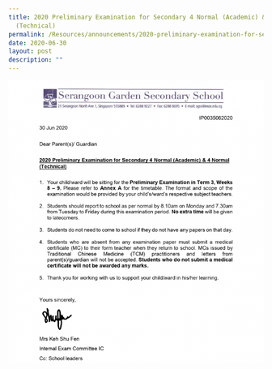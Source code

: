 ```yaml
---
title: 2020 Preliminary Examination for Secondary 4 Normal (Academic) & 4 Normal
  (Technical)
permalink: /Resources/announcements/2020-preliminary-examination-for-secondary-4-na-4-nt/
date: 2020-06-30
layout: post
description: ""
---
```

![](/images/2020%20PRELIMINARY%20EXAMINATION-%20parents-letter.png)